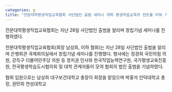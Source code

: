 ```yaml
---
categories: g
title: "전문대학평생직업교육협회 사단법인 출범 세미나 개최 평생직업교육의 컨트롤 타워 기능 강화"
---
```



전문대학평생직업교육협회는 지난 28일 사단법인 출범을 알리며 창립기념 세미나를 진행하였다.



전문대학평생직업교육협회(회장 남성희, 이하 협회)는 지난 28일 사단법인 출범을 알리며 은행회관 국제회의실에서 창립기념 세미나를 진행했다. 행사에는 정경희 국민의힘 의원, 강득구 더불어민주당 의원 등 정치권 인사와 한국직업능력연구원, 국가평생교육진흥원, 전국평생학습도시협의회 및 대학 관계자들이 모여 협회의 법인 출범을 기념하였다.

협회 임원으로는 남성희 대구보건대학교 총장이 회장을 맡았으며 박홍석 인덕대학교 총장, 권민희 연성대학교